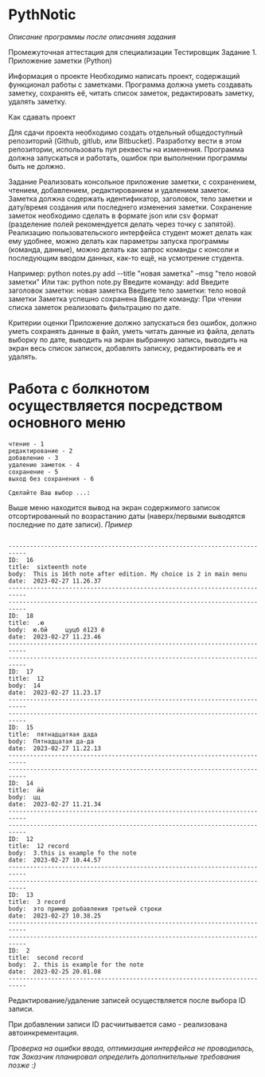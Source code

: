 # PythNotic
*Описание программы после описанияя задания*

Промежуточная аттестация для специализации Тестировщик
Задание 1. Приложение заметки (Python)

Информация о проекте
Необходимо написать проект, содержащий функционал работы с заметками. Программа должна уметь создавать заметку, сохранять её, читать список заметок, редактировать заметку, удалять заметку.

Как сдавать проект

Для сдачи проекта необходимо создать отдельный общедоступный репозиторий (Github, gitlub, или Bitbucket). Разработку вести в этом репозитории, использовать пул реквесты на изменения. Программа должна запускаться и работать, ошибок при выполнении программы быть не должно.

Задание
Реализовать консольное приложение заметки, с сохранением, чтением, добавлением, редактированием и удалением заметок. Заметка должна содержать идентификатор, заголовок, тело заметки и дату/время создания или последнего изменения заметки. Сохранение заметок необходимо сделать в формате json или csv формат (разделение полей рекомендуется делать через точку с запятой). Реализацию пользовательского интерфейса студент может делать как ему удобнее, можно делать как параметры запуска программы (команда, данные), можно делать как запрос команды с консоли и последующим вводом данных, как-то ещё, на усмотрение студента.

Например:
python notes.py add --title "новая заметка" –msg "тело новой заметки"
Или так:
python note.py Введите команду: add
Введите заголовок заметки: новая заметка Введите тело заметки: тело новой заметки Заметка успешно сохранена
Введите команду:
При чтении списка заметок реализовать фильтрацию по дате.

Критерии оценки
Приложение должно запускаться без ошибок, должно уметь сохранять данные в файл, уметь читать данные из файла, делать выборку по дате, выводить на экран выбранную запись, выводить на экран весь список записок, добавлять записку, редактировать ее и удалять.

# Работа с болкнотом осуществляется посредством основного меню
```
чтение - 1
редактирование - 2
добавление - 3
удаление заметок - 4
сохранение - 5
выход без сохранения - 6

Сделайте Ваш выбор ...:
```

Выше меню находится вывод на экран содержимого записок отсортированный по возрастанию даты (наверх/первыми выводятся последние по дате записи).
*Пример*
```

---------------------------------------------------------------------------
ID:  16
title:  sixteenth note
body:  This is 16th note after edition. My choice is 2 in main menu
date:  2023-02-27 11.26.37
---------------------------------------------------------------------------
---------------------------------------------------------------------------
ID:  18
title:  .ю
body:  ю.бй     цуцб ё123 ё
date:  2023-02-27 11.23.46
---------------------------------------------------------------------------
---------------------------------------------------------------------------
ID:  17
title:  12
body:  14
date:  2023-02-27 11.23.17
---------------------------------------------------------------------------
---------------------------------------------------------------------------
ID:  15
title:  пятнадцатяая дада
body:  Пятнадцатая да-да
date:  2023-02-27 11.22.13
---------------------------------------------------------------------------
---------------------------------------------------------------------------
ID:  14
title:  йй
body:  цц
date:  2023-02-27 11.21.34
---------------------------------------------------------------------------
---------------------------------------------------------------------------
ID:  12
title:  12 record
body:  3.this is example fo the note
date:  2023-02-27 10.44.57
---------------------------------------------------------------------------
---------------------------------------------------------------------------
ID:  13
title:  3 record
body:  это пример добавления третьей строки
date:  2023-02-27 10.38.25
---------------------------------------------------------------------------
---------------------------------------------------------------------------
ID:  2
title:  second record
body:  2. this is example for the note
date:  2023-02-25 20.01.08
---------------------------------------------------------------------------
```

Редактирование/удаление записей осуществляется после выбора ID записи.

При добавлении записи ID расчиитывается само - реализована автоинкрементация.

*Проверка на ошибки ввода, оптимизация интерфейса не проводилась, 
так Заказчик планировал определить дополнительные требования позже :)*
 